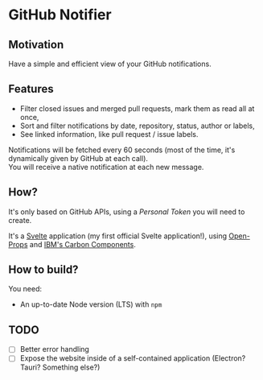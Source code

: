 # GitHub Notifier

## Motivation

Have a simple and efficient view of your GitHub notifications.

## Features

- Filter closed issues and merged pull requests, mark them as read all at once,
- Sort and filter notifications by date, repository, status, author or labels,
- See linked information, like pull request / issue labels.

Notifications will be fetched every 60 seconds (most of the time, it's dynamically given by GitHub at each call).  
You will receive a native notification at each new message.

## How?

It's only based on GitHub APIs, using a _Personal Token_ you will need to create.

It's a [Svelte] application (my first official Svelte application!), using [Open-Props] and [IBM's Carbon Components].

## How to build?

You need:

- An up-to-date Node version (LTS) with `npm`

## TODO

- [ ] Better error handling
- [ ] Expose the website inside of a self-contained application (Electron? Tauri? Something else?)

[Svelte]: https://svelte.dev
[Open-Props]: https://open-props.style
[IBM's Carbon Components]: https://carbon-components-svelte.onrender.com/
